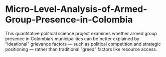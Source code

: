 # Micro-Level-Analysis-of-Armed-Group-Presence-in-Colombia
This quantitative political science project examines whether armed group presence in Colombia’s municipalities can be better explained by “ideational” grievance factors — such as political competition and strategic positioning — rather than traditional “greed” factors like resource access.

